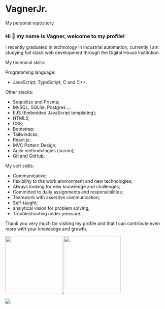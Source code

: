 # VagnerJr.
My personal repository

### Hi 👋 my name is Vagner, welcome to my profile!

I recently graduated in technology in industrial automation, currently I am studying full stack web development through the Digital House institution.

My technical skills:

Programming language:
- JavaScript, TypeScript, C and C++.

Other stacks:
- Sequelize and Prisma;
- MySQL, SQLite, Postgres...;
- EJS (Embedded JavaScript templating);
- HTML5;
- CSS;
- Bootstrap;
- Tailwindcss;
- React.js;
- MVC Pattern Design;
- Agile methodologies (scrum);
- Git and GitHub.

My soft skills:

- Communicative;
- flexibility to the work environment and new technologies;
- Always looking for new knowledge and challenges;
- Committed to daily assignments and responsibilities;
- Teamwork with assertive communication;
- Self-taught;
- analytical vision for problem solving;
- Troubleshooting under pressure.

Thank you very much for visiting my profile and that I can contribute even more with your knowledge and growth.

<div>
<a href="https://github.com/jrbigmon">
<img height="180em" src="https://github-readme-stats.vercel.app/api/top-langs/?username=jrbigmon&layout=compact&langs_count=7&theme=dracula"/>
<img height="180em" src="https://github-readme-stats.vercel.app/api?username=jrbigmon&show_icons=true&theme=dracula&include_all_commits&include_private=true&&include_unverified=true"/>
</div>

[<img src="https://img.shields.io/badge/linkedin-%230077B5.svg?&style=for-the-badge&logo=linkedin&logoColor=white" />](https://www.linkedin.com/in/vagner-siqueira-junior-27197b135/)
